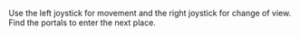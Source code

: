 Use the left joystick for movement and the right joystick for change of view. Find the portals to enter the next place.